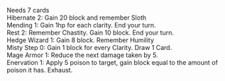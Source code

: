 Needs 7 cards</br>
Hibernate	2: Gain 20 block and remember Sloth</br>
Mending	1: Gain 1hp for each clarity. End your turn.</br>
Rest	2: Remember Chastity. Gain 10 block. End your turn.</br>
Hedge Wizard	1: Gain 8 block. Remember Humility</br>
Misty Step	0: Gain 1 block for every Clarity. Draw 1 Card.</br>
Mage Armor	1: Reduce the next damage taken by 5.</br>
Enervation	1: Apply 5 poison to target, gain block equal to the amount of poison it has. Exhaust.</br>
